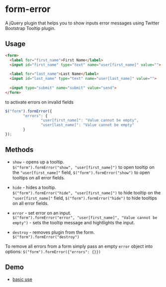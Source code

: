 form-error
==========

A jQuery plugin that helps you to show inputs error messages using Twitter Bootstrap Tooltip plugin.

## Usage ##

```html
<form>
  <label for="first_name">First Name</label> 
  <input id="first_name" type="text" name="user[first_name]" value="">
  
  <label for="last_name">Last Name</label> 
  <input id="last_name" type="text" name="user[last_name]" value="">
  
  <input type="submit" name="submit" value="send">
</form>
```

to activate errors on invalid fields

```js
$("form").formError({
		"errors": {
				"user[first_name]": "Value cannot be empty",
				"user[last_name]": "Value cannot be empty"
		}
});
```

## Methods ##

* `show` - opens up a tooltip.  
  `$("form").formError("show", "user[first_name]")` to open tooltip on the `"user[first_name]"` field,
  `$("form").formError("show")` to open tooltips on all error fields.
  
* `hide` - hides a tooltip.  
  `$("form").formError("hide", "user[first_name]")` to hide tooltip on the `"user[first_name]"` field,
  `$("form").formError("hide")` to hide tooltips on all error fields.
  
* `error` - set error on an input.  
  `$("form").formError("error", "user[first_name]", "Value cannot be empty")` - sets the tooltip message and hightlights the input.
  
* `destroy` - removes plugin from the form.  
  `$("form").formError("destroy")`

To remove all errors from a form simply pass an empty `error` object into options: `$("form").formError({"errors": {}})`

## Demo ##

* [basic use](http://claustrofob.github.io/form-error)
